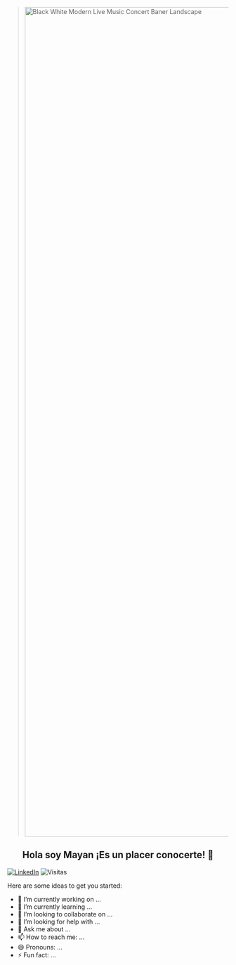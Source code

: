 ><img width="3780" height="1890" alt="Black White Modern Live Music Concert Baner Landscape" src="https://github.com/user-attachments/assets/a250bc43-e33a-4742-b6de-0224f07d3e52" />

<h2 align="center">Hola soy Mayan ¡Es un placer conocerte! 👋</h2>

[![LinkedIn](https://img.shields.io/badge/LinkedIn-Perfil-blue?logo=linkedin&logoColor=white)](https://www.linkedin.com/in/amairani-garrido-rojas27/)
![Visitas](https://visitor-badge.laobi.icu/badge?page_id=amairani27.amairani27)

Here are some ideas to get you started:

- 🔭 I’m currently working on ...
- 🌱 I’m currently learning ...
- 👯 I’m looking to collaborate on ...
- 🤔 I’m looking for help with ...
- 💬 Ask me about ...
- 📫 How to reach me: ...
- 😄 Pronouns: ...
- ⚡ Fun fact: ...




